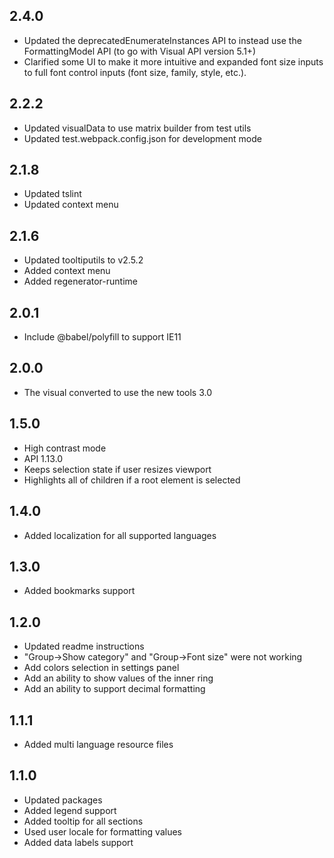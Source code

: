 ## 2.4.0
* Updated the deprecatedEnumerateInstances API to instead use the FormattingModel API (to go with Visual API version 5.1+)
* Clarified some UI to make it more intuitive and expanded font size inputs to full font control inputs (font size, family, style, etc.).

## 2.2.2
* Updated visualData to use matrix builder from test utils
* Updated test.webpack.config.json for development mode

## 2.1.8
* Updated tslint
* Updated context menu

## 2.1.6
* Updated tooltiputils to v2.5.2
* Added context menu
* Added regenerator-runtime 

## 2.0.1
* Include @babel/polyfill to support IE11

## 2.0.0
* The visual converted to use the new tools 3.0

## 1.5.0
* High contrast mode
* API 1.13.0
* Keeps selection state if user resizes viewport
* Highlights all of children if a root element is selected

## 1.4.0
* Added localization for all supported languages

## 1.3.0
* Added bookmarks support

## 1.2.0
* Updated readme instructions
* "Group->Show category" and "Group->Font size" were not working
* Add colors selection in settings panel
* Add an ability to show values of the inner ring
* Add an ability to support decimal formatting

## 1.1.1
* Added multi language resource files

## 1.1.0
* Updated packages
* Added legend support
* Added tooltip for all sections
* Used user locale for formatting values
* Added data labels support
